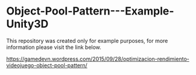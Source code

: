 # Object-Pool-Pattern---Example-Unity3D

This repository was created only for example purposes, for more information please visit the link below.

https://gamedevn.wordpress.com/2015/09/28/optimizacion-rendimiento-videojuego-object-pool-pattern/
